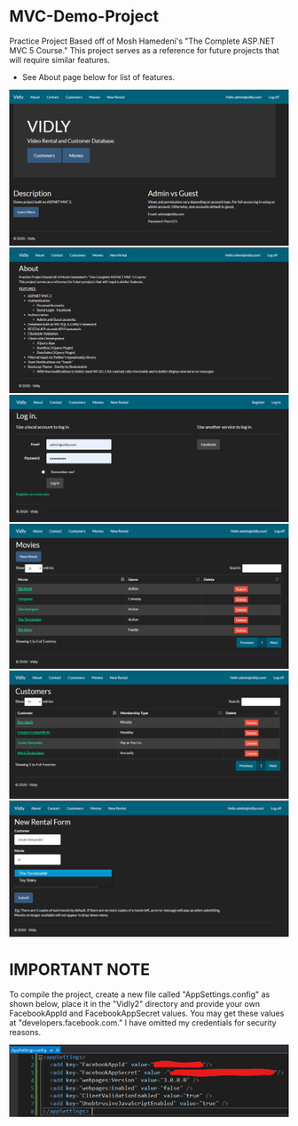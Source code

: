 # MVC-Demo-Project

Practice Project Based off of Mosh Hamedeni's "The Complete ASP.NET MVC 5 Course."
This project serves as a reference for future projects that will require similar features.
- See About page below for list of features.

<img src="/Pictures/Home.png">


<img src="/Pictures/About.png">


<img src="/Pictures/Log in Screen.png">


<img src="/Pictures/Movies.png">


<img src="/Pictures/Customers.png">


<img src="/Pictures/Rental Form.png">


# IMPORTANT NOTE
To compile the project, create a new file called "AppSettings.config" as shown below, place it in the "Vidly2" directory and provide your own FacebookAppId and FacebookAppSecret values. You may get these values at "developers.facebook.com." I have omitted my credentials for security reasons.

<img src="/Pictures/AppSettings.png">
